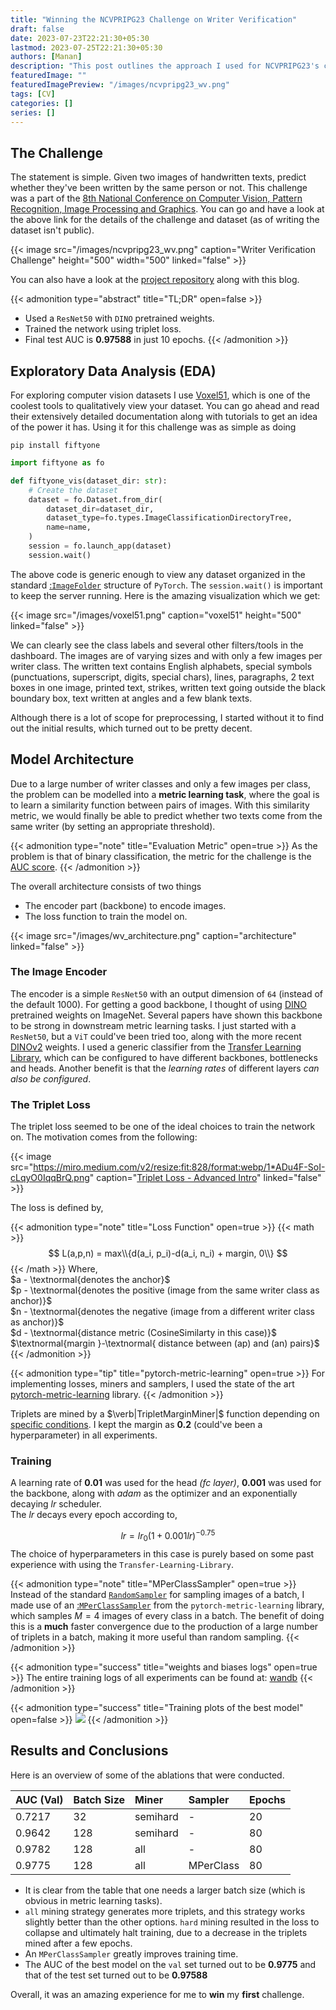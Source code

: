 ```yaml
---
title: "Winning the NCVPRIPG23 Challenge on Writer Verification"
draft: false
date: 2023-07-23T22:21:30+05:30
lastmod: 2023-07-25T22:21:30+05:30
authors: [Manan]
description: "This post outlines the approach I used for NCVPRIPG23's challenge on writer verification"
featuredImage: ""
featuredImagePreview: "/images/ncvpripg23_wv.png"
tags: [CV]
categories: []
series: []
---
```

<!--more-->
## The Challenge
The statement is simple. Given two images of handwritten texts, predict whether they've been written by the same person or not. This challenge was a part of the [8th National Conference on Computer Vision, Pattern Recognition, Image Processing and Graphics](https://vl2g.github.io/challenges/wv2023). You can go and have a look at the above link for the details of the challenge and dataset (as of writing the dataset isn't public).  

{{< image src="/images/ncvpripg23_wv.png" caption="Writer Verification Challenge" height="500" width="500" linked="false" >}}

You can also have a look at the [project repository](https://github.com/cs-mshah/NCVPRIPG2023_Writer_Verification) along with this blog.


{{< admonition type="abstract" title="TL;DR" open=false >}}
- Used a `ResNet50` with `DINO` pretrained weights.
- Trained the network using triplet loss.
- Final test AUC is **0.97588** in just 10 epochs.
{{< /admonition >}}

## Exploratory Data Analysis (EDA)
For exploring computer vision datasets I use [Voxel51](https://docs.voxel51.com/), which is one of the coolest tools to qualitatively view your dataset. You can go ahead and read their extensively detailed documentation along with tutorials to get an idea of the power it has. Using it for this challenge was as simple as doing

`pip install fiftyone`

```python
import fiftyone as fo

def fiftyone_vis(dataset_dir: str):
    # Create the dataset
    dataset = fo.Dataset.from_dir(
        dataset_dir=dataset_dir,
        dataset_type=fo.types.ImageClassificationDirectoryTree,
        name=name,
    )
    session = fo.launch_app(dataset)
    session.wait()
```

The above code is generic enough to view any dataset organized in the standard [:`ImageFolder`](https://pytorch.org/vision/stable/generated/torchvision.datasets.ImageFolder.html#imagefolder) structure of `PyTorch`. The `session.wait()` is important to keep the server running. Here is the amazing visualization which we get:

{{< image src="/images/voxel51.png" caption="voxel51" height="500" linked="false" >}}

We can clearly see the class labels and several other filters/tools in the dashboard. The images are of varying sizes and with only a few images per writer class. The written text contains English alphabets, special symbols (punctuations, superscript, digits, special chars), lines, paragraphs, 2 text boxes in one image, printed text, strikes, written text going outside the black boundary box, text written at angles and a few blank texts.  

Although there is a lot of scope for preprocessing, I started without it to find out the initial results, which turned out to be pretty decent.
## Model Architecture
Due to a large number of writer classes and only a few images per class, the problem can be modelled into a **metric learning task**, where the goal is to learn a similarity function between pairs of images. With this similarity metric, we would finally be able to predict whether two texts come from the same writer (by setting an appropriate threshold).  

{{< admonition type="note" title="Evaluation Metric" open=true >}}
As the problem is that of binary classification, the metric for the challenge is the [AUC score](https://analyticsindiamag.com/complete-guide-to-understanding-roc-curves/).
{{< /admonition >}}

The overall architecture consists of two things
- The encoder part (backbone) to encode images.
- The loss function to train the model on.

{{< image src="/images/wv_architecture.png" caption="architecture" linked="false" >}}
### The Image Encoder
The encoder is a simple `ResNet50` with an output dimension of `64` (instead of the default 1000). For getting a good backbone, I thought of using [DINO](https://github.com/facebookresearch/dino) pretrained weights on ImageNet. Several papers have shown this backbone to be strong in downstream metric learning tasks. I just started with a `ResNet50`, but a `ViT` could've been tried too, along with the more recent [DINOv2](https://github.com/facebookresearch/dinov2) weights. I used a generic classifier from the [Transfer Learning Library](https://github.com/thuml/Transfer-Learning-Library/blob/master/tllib/modules/classifier.py), which can be configured to have different backbones, bottlenecks and heads. Another benefit is that the *learning rates* of different layers *can also be configured*.

### The Triplet Loss
The triplet loss seemed to be one of the ideal choices to train the network on. The motivation comes from the following:

{{< image src="https://miro.medium.com/v2/resize:fit:828/format:webp/1*ADu4F-SoI-cLqyO0IqqBrQ.png" caption="[Triplet Loss - Advanced Intro](https://towardsdatascience.com/triplet-loss-advanced-intro-49a07b7d8905)" linked="false" >}}

The loss is defined by,

{{< admonition type="note" title="Loss Function" open=true >}}
{{< math >}}
$$
    L(a,p,n) = max\\{d(a_i, p_i)-d(a_i, n_i) + margin, 0\\}
$$
{{< /math >}}
Where,  
$a - \textnormal{denotes the anchor}$  
$p - \textnormal{denotes the positive (image from the same writer class as anchor)}$  
$n - \textnormal{denotes the negative (image from a different writer class as anchor)}$  
$d - \textnormal{distance metric (CosineSimilarty in this case)}$  
$\textnormal{margin }-\textnormal{ distance between (ap) and (an) pairs}$
{{< /admonition >}}

{{< admonition type="tip" title="pytorch-metric-learning" open=true >}}
For implementing losses, miners and samplers, I used the state of the art [pytorch-metric-learning](https://github.com/KevinMusgrave/pytorch-metric-learning) library.
{{< /admonition >}}

Triplets are mined by a $\verb|TripletMarginMiner|$ function depending on [specific conditions](https://kevinmusgrave.github.io/pytorch-metric-learning/miners/\#tripletmarginminer). I kept the margin as **0.2** (could've been a hyperparameter) in all experiments.

### Training

A learning rate of **0.01** was used for the head *(fc layer)*, **0.001** was used for the backbone, along with *adam* as the optimizer and an exponentially decaying $lr$ scheduler.  
The $lr$ decays every epoch according to,

$$lr = lr_0(1 + 0.001lr)^{-0.75}$$
The choice of hyperparameters in this case is purely based on some past experience with using the `Transfer-Learning-Library`.

{{< admonition type="note" title="MPerClassSampler" open=true >}}
Instead of the standard [`RandomSampler`](https://pytorch.org/docs/stable/data.html#torch.utils.data.RandomSampler) for sampling images of a batch, I made use of an [:`MPerClassSampler`](https://kevinmusgrave.github.io/pytorch-metric-learning/samplers/#mperclasssampler) from the `pytorch-metric-learning` library, which samples $M=4$ images of every class in a batch. The benefit of doing this is a **much** faster convergence due to the production of a large number of triplets in a batch, making it more useful than random sampling.
{{< /admonition >}}

{{< admonition type="success" title="weights and biases logs" open=true >}}
The entire training logs of all experiments can be found at: [wandb](https://wandb.ai/manan-shah/NCVPRIPG23-Writer-Verification?workspace=user-manan-shah)
{{< /admonition >}}

{{< admonition type="success" title="Training plots of the best model" open=false >}}
![](https://i.imgur.com/6fEOyWh.png)
{{< /admonition >}}

## Results and Conclusions
Here is an overview of some of the ablations that were conducted.

|AUC (Val)|Batch Size|Miner|Sampler|Epochs|
|:--|:--|:--|:--|:--|
|0.7217 |32|semihard|-|20|
|0.9642 |128|semihard|-|80|
|0.9782|128|all|-|80|
|0.9775 |128|all|MPerClass|80|

- It is clear from the table that one needs a larger batch size (which is obvious in metric learning tasks).
- `all` mining strategy generates more triplets, and this strategy works slightly better than the other options. `hard` mining resulted in the loss to collapse and ultimately halt training, due to a decrease in the triplets mined after a few epochs.
- An `MPerClassSampler` greatly improves training time.
- The AUC of the best model on the `val` set turned out to be **0.9775** and that of the test set turned out to be **0.97588**

Overall, it was an amazing experience for me to **win** my **first** challenge.